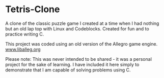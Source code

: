 # Tetris-Clone
A clone of the classic puzzle game I created at a time when I had nothing but an old lap top with Linux and Codeblocks. Created for fun and to practice writing C.

This project was coded using an old version of the Allegro game engine. www.liballeg.org

Please note: This was never intended to be shared - it was a personal project for the sake of learning. I have included it here simply to demonstrate that I am capable of solving problems using C.
